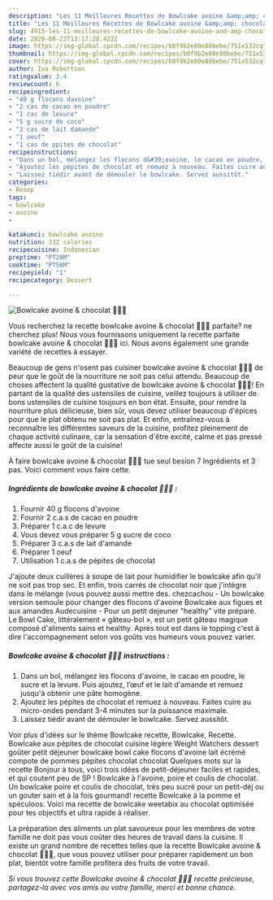 ```yaml
---
description: "Les 11 Meilleures Recettes de Bowlcake avoine &amp;amp; chocolat 🍫🥣🌱"
title: "Les 11 Meilleures Recettes de Bowlcake avoine &amp;amp; chocolat 🍫🥣🌱"
slug: 4915-les-11-meilleures-recettes-de-bowlcake-avoine-and-amp-chocolat
date: 2020-08-23T13:17:28.422Z
image: https://img-global.cpcdn.com/recipes/b0f9b2e80e80bebe/751x532cq70/bowlcake-avoine-chocolat-🍫🥣🌱-photo-principale-de-la-recette.jpg
thumbnail: https://img-global.cpcdn.com/recipes/b0f9b2e80e80bebe/751x532cq70/bowlcake-avoine-chocolat-🍫🥣🌱-photo-principale-de-la-recette.jpg
cover: https://img-global.cpcdn.com/recipes/b0f9b2e80e80bebe/751x532cq70/bowlcake-avoine-chocolat-🍫🥣🌱-photo-principale-de-la-recette.jpg
author: Iva Robertson
ratingvalue: 3.4
reviewcount: 6
recipeingredient:
- "40 g flocons davoine"
- "2 cas de cacao en poudre"
- "1 cac de levure"
- "5 g sucre de coco"
- "3 cas de lait damande"
- "1 oeuf"
- "1 cas de ppites de chocolat"
recipeinstructions:
- "Dans un bol, mélangez les flocons d&#39;avoine, le cacao en poudre, le sucre et la levure. Puis ajoutez, l’œuf et le lait d&#39;amande et remuez jusqu&#39;à obtenir une pâte homogène."
- "Ajoutez les pépites de chocolat et remuez à nouveau. Faites cuire au micro-ondes pendant 3-4 minutes sur la puissance maximale."
- "Laissez tiédir avant de démouler le bowlcake. Servez aussitôt."
categories:
- Resep
tags:
- bowlcake
- avoine
- 

katakunci: bowlcake avoine  
nutrition: 232 calories
recipecuisine: Indonesian
preptime: "PT28M"
cooktime: "PT56M"
recipeyield: "1"
recipecategory: Dessert

---
```



![Bowlcake avoine &amp; chocolat 🍫🥣🌱](https://img-global.cpcdn.com/recipes/b0f9b2e80e80bebe/751x532cq70/bowlcake-avoine-chocolat-🍫🥣🌱-photo-principale-de-la-recette.jpg)

Vous recherchez la recette bowlcake avoine &amp; chocolat 🍫🥣🌱 parfaite? ne cherchez plus! Nous vous fournissons uniquement la recette parfaite bowlcake avoine &amp; chocolat 🍫🥣🌱 ici. Nous avons également une grande variété de recettes à essayer.

Beaucoup de gens n'osent pas cuisiner bowlcake avoine &amp; chocolat 🍫🥣🌱 de peur que le goût de la nourriture ne soit pas celui attendu. Beaucoup de choses affectent la qualité gustative de bowlcake avoine &amp; chocolat 🍫🥣🌱! En partant de la qualité des ustensiles de cuisine, veillez toujours à utiliser de bons ustensiles de cuisine toujours en bon état. Ensuite, pour rendre la nourriture plus délicieuse, bien sûr, vous devez utiliser beaucoup d'épices pour que le plat obtenu ne soit pas plat. Et enfin, entraînez-vous à reconnaître les différentes saveurs de la cuisine, profitez pleinement de chaque activité culinaire, car la sensation d'être excité, calme et pas pressé affecte aussi le goût de la cuisine!

<!--inarticleads1-->

À faire bowlcake avoine &amp; chocolat 🍫🥣🌱 tue seul besion 7 Ingrédients et 3 pas. Voici comment vous faire cette.

##### Ingrédients de bowlcake avoine &amp; chocolat 🍫🥣🌱 :

1. Fournir 40 g flocons d&#39;avoine
1. Fournir 2 c.a.s de cacao en poudre
1. Préparer 1 c.a.c de levure
1. Vous devez vous préparer 5 g sucre de coco
1. Préparer 3 c.a.s de lait d&#39;amande
1. Préparer 1 oeuf
1. Utilisation 1 c.a.s de pépites de chocolat


J&#39;ajoute deux cuillères à soupe de lait pour humidifier le bowlcake afin qu&#39;il ne soit pas trop sec. Et enfin, trois carrés de chocolat noir que j&#39;intègre dans le mélange (vous pouvez aussi mettre des. chezcachou - Un bowlcake version semoule pour changer des flocons d&#39;avoine Bowlcake aux figues et aux amandes Audecuisine - Pour un petit dejeuner &#34;healthy&#34; vite préparé. Le Bowl Cake, littéralement « gâteau-bol », est un petit gâteau magique composé d&#39;aliments sains et healthy. Après tout est dans le topping c&#39;est à dire l&#39;accompagnement selon vos goûts vos humeurs vous pouvez varier. 

<!--inarticleads2-->

##### Bowlcake avoine &amp; chocolat 🍫🥣🌱 instructions :

1. Dans un bol, mélangez les flocons d&#39;avoine, le cacao en poudre, le sucre et la levure. Puis ajoutez, l’œuf et le lait d&#39;amande et remuez jusqu&#39;à obtenir une pâte homogène.
1. Ajoutez les pépites de chocolat et remuez à nouveau. Faites cuire au micro-ondes pendant 3-4 minutes sur la puissance maximale.
1. Laissez tiédir avant de démouler le bowlcake. Servez aussitôt.


Voir plus d&#39;idées sur le thème Bowlcake recette, Bowlcake, Recette. Bowlcake aux pépites de chocolat cuisine légère Weight Watchers dessert goûter petit déjeuner bowlcake bowl cake flocons d&#39;avoine lait écrémé compote de pommes pépites chocolat chocolat Quelques mots sur la recette Bonjour à tous, voici trois idées de petit-déjeuner faciles et rapides, et qui coutent peu de SP ! Bowlcake à l&#39;avoine, poire et coulis de chocolat. Un bowlcake poire et coulis de chocolat, très peu sucré pour un petit-déj ou un gouter sain et à la fois gourmand! recette Bowlcake à la pomme et spéculoos. Voici ma recette de bowlcake weetabix au chocolat optimisée pour tes objectifs et ultra rapide à réaliser. 

<!--inarticleads1-->

<p>
La préparation des aliments un plat savoureux pour les membres de votre famille ne doit pas vous coûter des heures de travail dans la cuisine. Il existe un grand nombre de recettes telles que la recette Bowlcake avoine &amp; chocolat 🍫🥣🌱, que vous pouvez utiliser pour préparer rapidement un bon plat, bientôt votre famille profitera des fruits de votre travail.
</p>

<p>
<i>Si vous trouvez cette Bowlcake avoine &amp; chocolat 🍫🥣🌱 recette précieuse, partagez-la avec vos amis ou votre famille, merci et bonne chance.</i>
</p>
